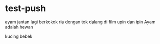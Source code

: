 # test-push
ayam jantan lagi berkokok ria dengan tok dalang di film upin dan ipin
Ayam adalah hewan

kucing bebek